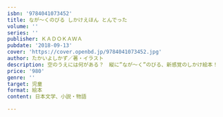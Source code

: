 ```yaml
---
isbn: '9784041073452'
title: なが～くのびる しかけえほん とんでった
volume: ''
series: ''
publisher: ＫＡＤＯＫＡＷＡ
pubdate: '2018-09-13'
cover: 'https://cover.openbd.jp/9784041073452.jpg'
author: たかいよしかず／著・イラスト
description: 空のうえには何がある？　縦に”なが～く”のびる、新感覚のしかけ絵本！
price: '980'
genre: ''
target: 児童
format: 絵本
content: 日本文学、小説・物語

---
```

